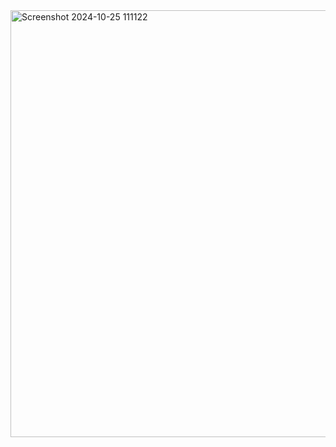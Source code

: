 <img width="683" alt="Screenshot 2024-10-25 111122" src="https://github.com/user-attachments/assets/b889d5f8-ee53-403b-89d2-cce06524d4e0">
